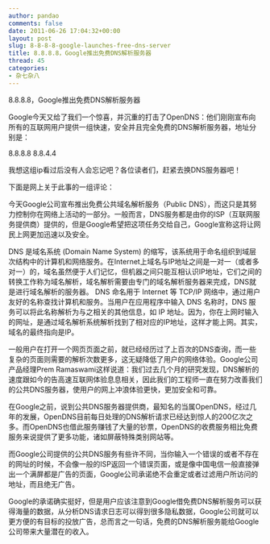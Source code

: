 ```yaml
---
author: pandao
comments: false
date: 2011-06-26 17:04:32+00:00
layout: post
slug: 8-8-8-8-google-launches-free-dns-server
title: 8.8.8.8，Google推出免费DNS解析服务器
thread: 45
categories:
- 杂七杂八
---
```


8.8.8.8，Google推出免费DNS解析服务器

Google今天又给了我们一个惊喜，并沉重的打击了OpenDNS：他们刚刚宣布向所有的互联网用户提供一组快速，安全并且完全免费的DNS解析服务器，地址分别是：

8.8.8.8
8.8.4.4

我想这组ip看过后没有人会忘记吧？各位读者们，赶紧去换DNS服务器吧！

下面是网上关于此事的一组评论：

今天Google公司宣布推出免费公共域名解析服务（Public DNS），而这只是其努力控制你在网络上活动的一部分。一般而言，DNS服务都是由你的ISP（互联网服务提供商）提供的，但是Google希望把这项任务交给自己，Google宣称这将让网民上网更加迅速以及安全。

DNS 是域名系统 (Domain Name System) 的缩写，该系统用于命名组织到域层次结构中的计算机和网络服务。在Internet上域名与IP地址之间是一对一（或者多对一）的，域名虽然便于人们记忆，但机器之间只能互相认识IP地址，它们之间的转换工作称为域名解析，域名解析需要由专门的域名解析服务器来完成，DNS就是进行域名解析的服务器。 DNS 命名用于 Internet 等 TCP/IP 网络中，通过用户友好的名称查找计算机和服务。当用户在应用程序中输入 DNS 名称时，DNS 服务可以将此名称解析为与之相关的其他信息，如 IP 地址。因为，你在上网时输入的网址，是通过域名解析系统解析找到了相对应的IP地址，这样才能上网。其实，域名的最终指向是IP。

一般用户在打开一个网页页面之前，就已经经历过了上百次的DNS查询，而一些复杂的页面则需要的解析次数更多，这无疑降低了用户的网络体验。Google公司产品经理Prem Ramaswami这样说道：我们过去几个月的研究发现，DNS解析的速度跟如今的告高速互联网体验息息相关，因此我们的工程师一直在努力改善我们的公共DNS服务器，使用户的网上冲浪体验更快，更加安全和可靠。

在Google之前，说到公共DNS服务器提供商，最知名的当属OpenDNS，经过几年的发展，OpenDNS目前每日处理的DNS解析请求已经达到惊人的200亿次之多。而OpenDNS也借此服务赚钱了大量的钞票，OpenDNS的收费服务相比免费服务来说提供了更多功能，诸如屏蔽特殊类别网站等。

而Google公司提供的公共DNS服务有些许不同，当你输入一个错误的或者不存在的网址的时候，不会像一般的ISP返回一个错误页面，或是像中国电信一般直接弹出一个满屏都是广告的页面，Google公司承诺绝不会重定或者过滤用户所访问的地址，而且绝无广告。

Google的承诺确实挺好，但是用户应该注意到Google借免费DNS解析服务可以获得海量的数据，从分析DNS请求日志可以得到很多隐私数据，Google公司就可以更方便的有目标的投放广告，总而言之一句话，免费的DNS解析服务能给Google公司带来大量潜在的收入。
